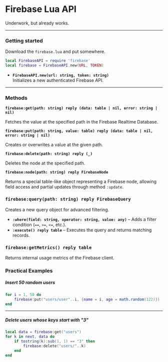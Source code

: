 # Firebase Lua API  

Underwork, but already works.

---

### Getting started

Download the `firebase.lua` and put somewhere.

```lua
local FirebaseAPI = require 'firebase'
local firebase = FirebaseAPI.new(URL, TOKEN)
```

- **`FirebaseAPI.new(url: string, token: string)`**  
  Initializes a new authenticated Firebase API.

---

### Methods

**`firebase:get(path: string) reply (data: table | nil, error: string | nil)`**

Fetches the value at the specified path in the Firebase Realtime Database.


**`firebase:put(path: string, value: table) reply (data: table | nil, error: string | nil)`**

Creates or overwrites a value at the given path.

**`firebase:delete(path: string) reply (_)`**

Deletes the node at the specified path.

**`firebase:node(path: string) reply FirebaseNode`**

Returns a special table-like object representing a Firebase node, allowing field access and partial updates through method `:update`.

### `firebase:query(path: string) reply FirebaseQuery`
Creates a new query object for advanced filtering.

- **`:where(field: string, operator: string, value: any)`** – Adds a filter condition (`==`, `>=`, `<=`, etc.).
- **`:execute() reply table`** – Executes the query and returns matching records.

### `firebase:getMetrics() reply table`
Returns internal usage metrics of the Firebase client.

### Practical Examples

##### Insert 50 random users
```lua
for i = 1, 50 do
    firebase:put("users/user"..i, {name = i, age = math.random(122)})
end
```

---

##### Delete users whose keys start with "3"
```lua
local data = firebase:get("users")
for k in next, data do
    if tostring(k):sub(1, 1) == "3" then
        firebase:delete("users/"..k)
    end
end
```
